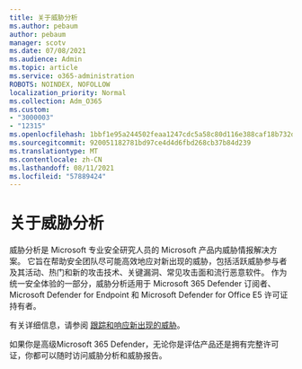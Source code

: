 ```yaml
---
title: 关于威胁分析
ms.author: pebaum
author: pebaum
manager: scotv
ms.date: 07/08/2021
ms.audience: Admin
ms.topic: article
ms.service: o365-administration
ROBOTS: NOINDEX, NOFOLLOW
localization_priority: Normal
ms.collection: Adm_O365
ms.custom:
- "3000003"
- "12315"
ms.openlocfilehash: 1bbf1e95a244502feaa1247cdc5a58c80d116e388caf18b732d6ba0b85039418
ms.sourcegitcommit: 920051182781bd97ce4d4d6fbd268cb37b84d239
ms.translationtype: MT
ms.contentlocale: zh-CN
ms.lasthandoff: 08/11/2021
ms.locfileid: "57889424"
---
```

# <a name="about-threat-analytics"></a>关于威胁分析

威胁分析是 Microsoft 专业安全研究人员的 Microsoft 产品内威胁情报解决方案。 它旨在帮助安全团队尽可能高效地应对新出现的威胁，包括活跃威胁参与者及其活动、热门和新的攻击技术、关键漏洞、常见攻击面和流行恶意软件。 作为统一安全体验的一部分，威胁分析适用于 Microsoft 365 Defender 订阅者、Microsoft Defender for Endpoint 和 Microsoft Defender for Office E5 许可证持有者。 

有关详细信息，请参阅 [跟踪和响应新出现的威胁](https://docs.microsoft.com/microsoft-365/security/defender/threat-analytics)。

如果你是高级Microsoft 365 Defender，无论你是评估产品还是拥有完整许可证，你都可以随时访问威胁分析和威胁报告。 